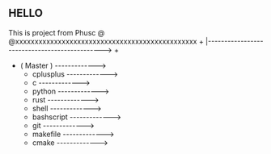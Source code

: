 HELLO 
------------------------------------------------
This is project from Phusc
@
@xxxxxxxxxxxxxxxxxxxxxxxxxxxxxxxxxxxxxxxxxxxxxxx
+
|---------------------------------------------->
+
+ ( Master )
  ------------->
  + cplusplus 
  ------------->
  + c
  ------------->
  + python
  ------------->
  + rust
  ------------->
  + shell 
  ------------->
  + bashscript
  ------------->
  + git
  ------------->
  + makefile
  ------------->
  + cmake
  ------------->